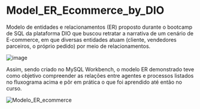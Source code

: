 # Model_ER_Ecommerce_by_DIO
Modelo de entidades e relacionamentos (ER) proposto durante o bootcamp de SQL da plataforma DIO que buscou retratar a narrativa de um cenário de E-commerce, em que diversas entidades atuam (cliente, vendedores parceiros, o próprio pedido) por meio de relacionamentos.

![image](https://user-images.githubusercontent.com/114545696/214214554-a958643f-9f75-4ce4-826b-5c9987d0d1bf.png)

Assim, sendo criado no MySQL Workbench, o modelo ER demonstrado teve como objetivo compreender as relações entre agentes e processos listados no fluxograma acima e pôr em prática o que foi aprendido até então no curso.

![Modelo_ER_ecommerce](https://user-images.githubusercontent.com/114545696/214214349-b66be821-d7ab-41cb-9e6d-2a33657ec9e1.png)

